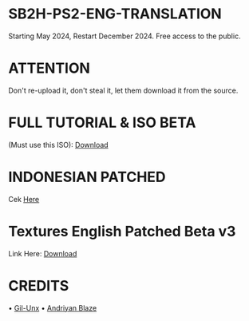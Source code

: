 # SB2H-PS2-ENG-TRANSLATION
Starting May 2024, Restart December 2024. Free access to the public.
# ATTENTION 
Don't re-upload it, don't steal it, let them download it from the source.
# FULL TUTORIAL & ISO BETA 
(Must use this ISO): [Download](https://www.facebook.com/100041989456753/posts/1238545674221736/?app=fbl)
# INDONESIAN PATCHED
Cek [Here](https://github.com/andriyan-blaze/SB2H-PS2-ID-TRANSLATION/releases/tag/PS2)
# Textures English Patched Beta v3
Link Here: [Download](
https://andriyanblaze.blogspot.com/p/english-patched-v3-sengoku-basara-2.html)
# CREDITS
• [Gil-Unx](https://github.com/gil-unx)
• [Andriyan Blaze](https://www.facebook.com/andriyan.blaze.35?mibextid=ZbWKwL)
